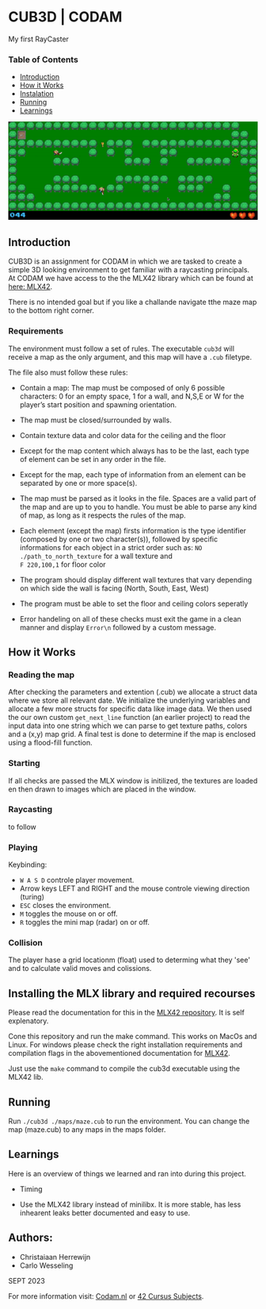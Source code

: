 # CUB3D | CODAM

My first RayCaster

### Table of Contents
* [Introduction](#introduction)
* [How it Works](#how-it-works)
* [Instalation](#installing-the-mlx-library-and-required-recourses)
* [Running](#Running)
* [Learnings](#learnings)

![test](https://github.com/winglessOracle/so_long/blob/main/example.gif)

## Introduction
CUB3D is an assignment for CODAM in which we are tasked to create a simple 3D looking environment to get familiar with a raycasting principals. At CODAM we have access to the the MLX42 library which can be found at [here: MLX42](https://github.com/codam-coding-college/MLX42/blob/master/docs/Basics.md). 

There is no intended goal but if you like a challande navigate tthe maze map to the bottom right corner.

### Requirements
The environment must follow a set of rules. The executable ``cub3d`` will receive a map as the only argument, and this map will have a ``.cub`` filetype.

The file also must follow these rules:
- Contain a map: The map must be composed of only 6 possible characters: 0 for an empty space, 1 for a wall, and N,S,E or W for the player’s start position and spawning orientation. 

- The map must be closed/surrounded by walls.

- Contain texture data and color data for the ceiling and the floor

- Except for the map content which always has to be the last, each type of element can be set in any order in the file.

- Except for the map, each type of information from an element can be separated by one or more space(s).

- The map must be parsed as it looks in the file. Spaces are a valid part of the map and are up to you to handle. You must be able to parse any kind of map, as long as it respects the rules of the map.

- Each element (except the map) firsts information is the type  identifier (composed by one or two character(s)), followed by specific informations for each object in a strict order such as: 
`NO ./path_to_north_texture` for a wall texture and  
 `F 220,100,1` for floor color

- The program should display different wall textures that vary depending on which side the wall is facing (North, South, East, West)

- The program must be able to set the floor and ceiling colors seperatly

- Error handeling on all of these checks must exit the game in a clean manner and display  `Error\n` followed by a custom message.

## How it Works

### Reading the map
After checking the parameters and extention (.cub) we allocate a struct data where we store all relevant date. We initialize the underlying variables and allocate a few more structs for specific data like image data. We then used the our own custom  `get_next_line` function (an earlier project) to read the input data into one string which we can parse to get texture paths, colors and a (x,y) map grid. A final test is done to determine if the map is enclosed using a flood-fill function.

### Starting
If all checks are passed the MLX window is initilized, the textures are loaded en then drawn to images which are placed in the window.

### Raycasting
to follow

### Playing
Keybinding:
- `W A S D` controle player movement.
- Arrow keys LEFT and RIGHT and the mouse controle viewing direction (turing)
- `ESC` closes the environment.
- `M` toggles the mouse on or off.
- `R` toggles the mini map (radar) on or off.

### Collision 
The player hase a grid locationm (float) used to determing what they 'see' and to calculate valid moves and colissions.


## Installing the MLX library and required recourses
Please read the documentation for this in the [MLX42 repository](https://github.com/codam-coding-college/MLX42/blob/master/docs/Basics.md). It is self explenatory.

Cone this repository and run the make command. This works on MacOs and Linux. 
For windows please check the right installation requirements and compilation flags in the abovementioned documentation for [MLX42](https://github.com/codam-coding-college/MLX42/blob/master/docs/Basics.md).

Just use the `make` command to compile the cub3d executable using the MLX42 lib.

## Running
Run `./cub3d ./maps/maze.cub` to run the environment. You can change the map (maze.cub) to any maps in the maps folder.

## Learnings
Here is an overview of things we learned and ran into during this project.

- Timing

- Use the MLX42 library instead of minilibx. It is more stable, has less inhearent leaks better documented and easy to use.

## Authors:
- Christaiaan Herrewijn
- Carlo Wesseling

SEPT 2023

For more information visit: [Codam.nl](https://codam.nl/) or [42 Cursus Subjects](https://github.com/Surfi89/42cursus/tree/main/Subject%20PDFs).
